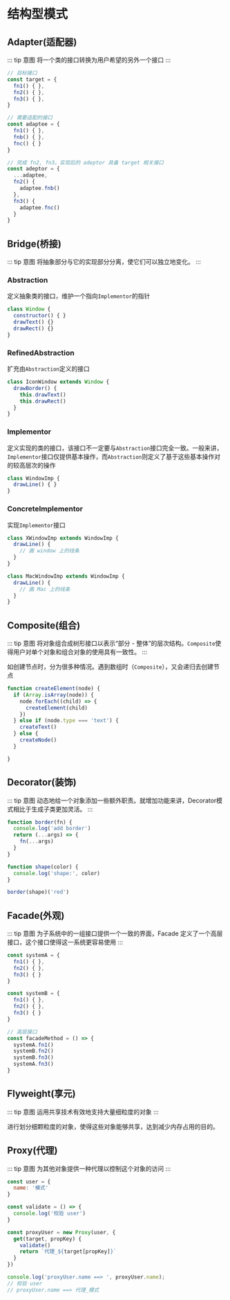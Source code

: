 # 结构型模式

## Adapter(适配器)

::: tip 意图
将一个类的接口转换为用户希望的另外一个接口
:::

```javascript
// 目标接口
const target = {
  fn1() { },
  fn2() { },
  fn3() { },
}

// 需要适配的接口
const adaptee = {
  fn1() { },
  fnb() { },
  fnc() { }
}

// 完成 fn2, fn3。实现后的 adeptor 具备 target 相关接口
const adeptor = {
  ...adaptee,
  fn2() {
    adaptee.fnb()
  },
  fn3() {
    adaptee.fnc()
  }
}
```

## Bridge(桥接)

::: tip 意图
将抽象部分与它的实现部分分离，使它们可以独立地变化。
:::

### Abstraction

定义抽象类的接口，维护一个指向`Implementor`的指针

```javascript
class Window {
  constructor() { }
  drawText() {}
  drawRect() {}
}
```

### RefinedAbstraction

扩充由`Abstraction`定义的接口

```javascript
class IconWindow extends Window {
  drawBorder() {
    this.drawText()
    this.drawRect()
  }
}
```

### Implementor

定义实现的类的接口，该接口不一定要与`Abstraction`接口完全一致。一般来讲，`Implementor`接口仅提供基本操作，而`Abstraction`则定义了基于这些基本操作对的较高层次的操作

```javascript
class WindowImp {
  drawLine() { }
}
```

### ConcreteImplementor

实现`Implementor`接口

```javascript
class XWindowImp extends WindowImp {
  drawLine() {
    // 画 window 上的线条
  }
}

class MacWindowImp extends WindowImp {
  drawLine() {
    // 画 Mac 上的线条
  }
}
```

## Composite(组合)

::: tip 意图
将对象组合成树形接口以表示“部分 - 整体”的层次结构。`Composite`使得用户对单个对象和组合对象的使用具有一致性。
:::

如创建节点时，分为很多种情况。遇到数组时（`Composite`），又会递归去创建节点

```javascript
function createElement(node) {
  if (Array.isArray(node)) {
    node.forEach((child) => {
      createElement(child)
    })
  } else if (node.type === 'text') {
    createText()
  } else {
    createNode()
  }

}
```

## Decorator(装饰)

::: tip 意图
动态地给一个对象添加一些额外职责。就增加功能来讲，Decorator模式相比于生成子类更加灵活。
:::

```javascript
function border(fn) {
  console.log('add border')
  return (...args) => {
    fn(...args)
  }
}

function shape(color) {
  console.log('shape:', color)
}

border(shape)('red')
```

## Facade(外观)

::: tip 意图
为子系统中的一组接口提供一个一致的界面，Facade 定义了一个高层接口，这个接口使得这一系统更容易使用
:::

```javascript
const systemA = {
  fn1() { },
  fn2() { },
  fn3() { }
}

const systemB = {
  fn1() { },
  fn2() { },
  fn3() { }
}

// 高层接口
const facadeMethod = () => {
  systemA.fn1()
  systemB.fn2()
  systemB.fn3()
  systemA.fn3()
}
```

## Flyweight(享元)

::: tip 意图
运用共享技术有效地支持大量细粒度的对象
:::

进行划分细颗粒度的对象，使得这些对象能够共享，达到减少内存占用的目的。

## Proxy(代理)

::: tip 意图
为其他对象提供一种代理以控制这个对象的访问
:::

```javascript
const user = {
  name: '模式'
}

const validate = () => {
  console.log('校验 user')
}

const proxyUser = new Proxy(user, {
  get(target, propKey) {
    validate()
    return `代理_${target[propKey]}`
  }
})

console.log('proxyUser.name ==> ', proxyUser.name);
// 校验 user
// proxyUser.name ==> 代理_模式
```
